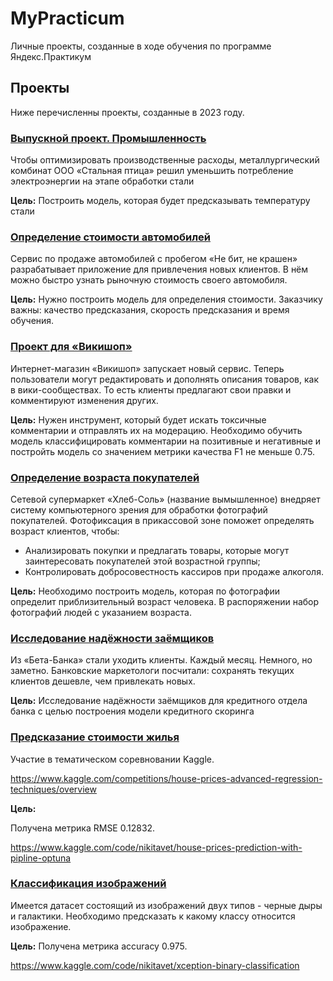 # MyPracticum
Личные проекты, созданные в ходе обучения по программе Яндекс.Практикум

## Проекты
Ниже перечисленны проекты, созданные в 2023 году.

### [Выпускной проект. Промышленность](https://github.com/Nikita-Vet/MyPracticum/tree/84a1e5a9f991292f82fcc3c356d1c7d720b9ec03/1-final-project)
Чтобы оптимизировать производственные расходы, металлургический комбинат ООО «Стальная птица» решил уменьшить потребление электроэнергии на этапе обработки стали

**Цель:**
Построить модель, которая будет предсказывать температуру стали

### [Определение стоимости автомобилей](https://github.com/Nikita-Vet/MyPracticum/tree/4ccd02339b92791976e764c6358288108b889364/2-cars-price-prediction)
Сервис по продаже автомобилей с пробегом «Не бит, не крашен» разрабатывает приложение для привлечения новых клиентов. В нём можно быстро узнать рыночную стоимость своего автомобиля.

**Цель:**
Нужно построить модель для определения стоимости. Заказчику важны: качество предсказания, скорость предсказания и время обучения.

### [Проект для «Викишоп»](https://github.com/Nikita-Vet/MyPracticum/tree/5331280189e9844a70cd3a57161c87a1b51eb849/3-toxic-comments)
Интернет-магазин «Викишоп» запускает новый сервис. Теперь пользователи могут редактировать и дополнять описания товаров, как в вики-сообществах. То есть клиенты предлагают свои правки и комментируют изменения других.

**Цель:**
Нужен инструмент, который будет искать токсичные комментарии и отправлять их на модерацию. Необходимо обучить модель классифицировать комментарии на позитивные и негативные и постройть модель со значением метрики качества F1 не меньше 0.75.

### [Определение возраста покупателей](https://github.com/Nikita-Vet/MyPracticum/tree/4fac425e2358b1b961a775e441703c260ba32066/4-age-prediction-photos)
Сетевой супермаркет «Хлеб-Соль» (название вымышленное) внедряет систему компьютерного зрения для обработки фотографий покупателей. Фотофиксация в прикассовой зоне поможет определять возраст клиентов, чтобы:

- Анализировать покупки и предлагать товары, которые могут заинтересовать покупателей этой возрастной группы;
- Контролировать добросовестность кассиров при продаже алкоголя.

**Цель:**
Необходимо построить модель, которая по фотографии определит приблизительный возраст человека. В распоряжении набор фотографий людей с указанием возраста.

### [Исследование надёжности заёмщиков](https://github.com/Nikita-Vet/MyPracticum/tree/32018dfebaa88e8461fc71417b4398b79dc436ea/5-bank-scoring)
Из «Бета-Банка» стали уходить клиенты. Каждый месяц. Немного, но заметно. Банковские маркетологи посчитали: сохранять текущих клиентов дешевле, чем привлекать новых.

**Цель:**
Исследование надёжности заёмщиков для кредитного отдела банка с целью построения модели кредитного скоринга

### [Предсказание стоимости жилья](https://github.com/Nikita-Vet/MyPracticum/tree/c98a77879fd4e4208785abb1645346a6a198eaa6/6-house-price-prediction)
Участие в тематическом соревновании Kaggle.

https://www.kaggle.com/competitions/house-prices-advanced-regression-techniques/overview

**Цель:**

Получена метрика RMSE 0.12832.

https://www.kaggle.com/code/nikitavet/house-prices-prediction-with-pipline-optuna

### [Классификация изображений](https://github.com/Nikita-Vet/MyPracticum/tree/68710ffa4d09b0845992cc59f524cfce8c46ca2e/7-xception-binary-classification)
Имеется датасет состоящий из изображений двух типов - черные дыры и галактики. Необходимо предсказать к какому классу относится изображение.

**Цель:**
Получена метрика accuracy 0.975.

https://www.kaggle.com/code/nikitavet/xception-binary-classification

